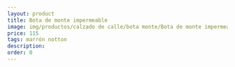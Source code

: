 ```yaml
---
layout: product
title: Bota de monte impermeable 
image: img/productos/calzado de calle/bota monte/Bota de monte impermeable =115=marrón notton.webp
price: 115
tags: marrón notton
description: 
order: 0
---
```

